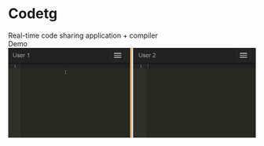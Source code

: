 # Codetg
Real-time code sharing application + compiler <br />
Demo <br />
![Alt Text](https://github.com/Tarber/animationfiles/blob/master/codetg.gif)


